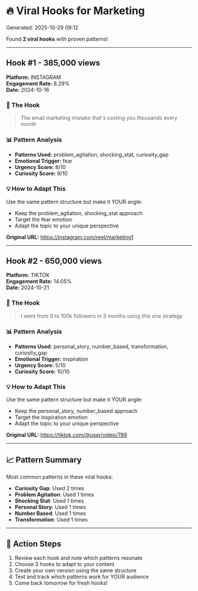 # 🔥 Viral Hooks for Marketing

Generated: 2025-10-29 09:12

Found **2 viral hooks** with proven patterns!

---

## Hook #1 - 385,000 views

**Platform:** INSTAGRAM  
**Engagement Rate:** 8.29%  
**Date:** 2024-10-16  

### 🎯 The Hook
> The email marketing mistake that's costing you thousands every month

### 📊 Pattern Analysis
- **Patterns Used:** problem_agitation, shocking_stat, curiosity_gap
- **Emotional Trigger:** fear
- **Urgency Score:** 8/10
- **Curiosity Score:** 9/10

### 💡 How to Adapt This
Use the same pattern structure but make it YOUR angle:
- Keep the problem_agitation, shocking_stat approach
- Target the fear emotion
- Adapt the topic to your unique perspective

**Original URL:** https://instagram.com/reel/marketing1

---

## Hook #2 - 650,000 views

**Platform:** TIKTOK  
**Engagement Rate:** 14.05%  
**Date:** 2024-10-21  

### 🎯 The Hook
> I went from 0 to 100k followers in 3 months using this one strategy

### 📊 Pattern Analysis
- **Patterns Used:** personal_story, number_based, transformation, curiosity_gap
- **Emotional Trigger:** inspiration
- **Urgency Score:** 5/10
- **Curiosity Score:** 10/10

### 💡 How to Adapt This
Use the same pattern structure but make it YOUR angle:
- Keep the personal_story, number_based approach
- Target the inspiration emotion
- Adapt the topic to your unique perspective

**Original URL:** https://tiktok.com/@user/video/789

---

## 📈 Pattern Summary

Most common patterns in these viral hooks:

- **Curiosity Gap**: Used 2 times
- **Problem Agitation**: Used 1 times
- **Shocking Stat**: Used 1 times
- **Personal Story**: Used 1 times
- **Number Based**: Used 1 times
- **Transformation**: Used 1 times

---

## 🎯 Action Steps

1. Review each hook and note which patterns resonate
2. Choose 3 hooks to adapt to your content
3. Create your own version using the same structure
4. Test and track which patterns work for YOUR audience
5. Come back tomorrow for fresh hooks!

